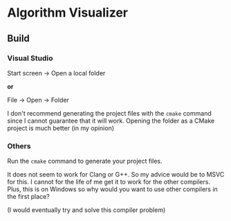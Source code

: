# Algorithm Visualizer

## Build

### Visual Studio

Start screen → Open a local folder

**or**

File → Open → Folder

I don't recommend generating the project files with the `cmake` command since I cannot guarantee that it will work. Opening the folder as a CMake project is much better (in my opinion)

### Others

Run the `cmake` command to generate your project files.

It does not seem to work for Clang or G++. So my advice would be to MSVC for this. I cannot for the life of me get it to work for the other compilers. Plus, this is on Windows so why would you want to use other compilers in the first place?

(I would eventually try and solve this compiler problem)

